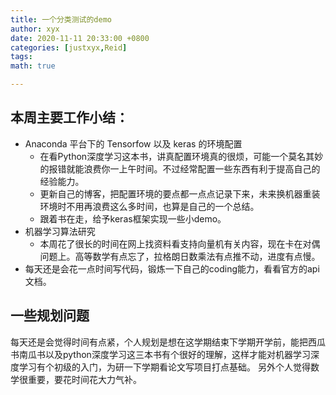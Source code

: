 ```yaml
---
title: 一个分类测试的demo
author: xyx
date: 2020-11-11 20:33:00 +0800
categories: [justxyx,Reid]
tags: 
math: true

---
```

## 本周主要工作小结：
  - Anaconda 平台下的 Tensorfow 以及 keras 的环境配置
    - 在看Python深度学习这本书，讲真配置环境真的很烦，可能一个莫名其妙的报错就能浪费你一上午时间。不过经常配置一些东西有利于提高自己的经验能力。
    - 更新自己的博客，把配置环境的要点都一点点记录下来，未来换机器重装环境时不用再浪费这么多时间，也算是自己的一个总结。
    - 跟着书在走，给予keras框架实现一些小demo。
  - 机器学习算法研究
    - 本周花了很长的时间在网上找资料看支持向量机有关内容，现在卡在对偶问题上。高等数学有点忘了，拉格朗日数乘法有点推不动，进度有点慢。
- 每天还是会花一点时间写代码，锻炼一下自己的coding能力，看看官方的api文档。

## 一些规划问题
每天还是会觉得时间有点紧，个人规划是想在这学期结束下学期开学前，能把西瓜书南瓜书以及python深度学习这三本书有个很好的理解，这样才能对机器学习深度学习有个初级的入门，为研一下学期看论文写项目打点基础。
另外个人觉得数学很重要，要花时间花大力气补。
    

